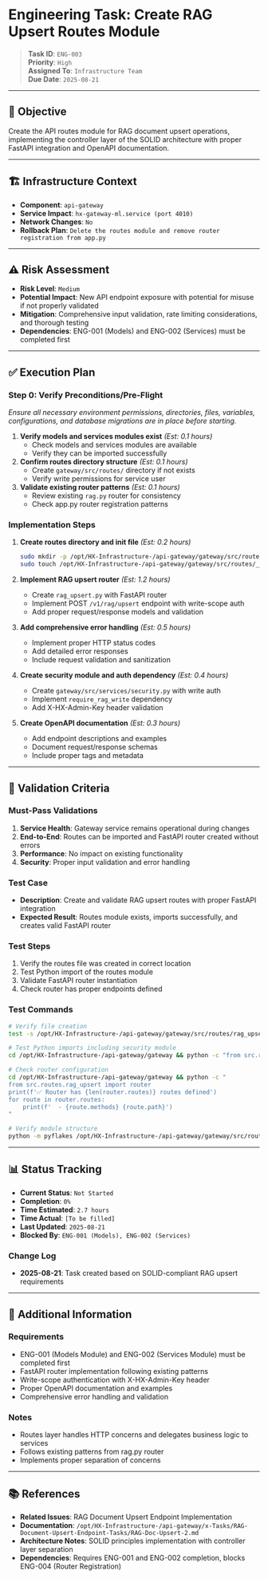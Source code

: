 # Engineering Task: Create RAG Upsert Routes Module

> **Task ID**: `ENG-003`  
> **Priority**: `High`  
> **Assigned To**: `Infrastructure Team`  
> **Due Date**: `2025-08-21`

---

## 🎯 Objective

Create the API routes module for RAG document upsert operations, implementing the controller layer of the SOLID architecture with proper FastAPI integration and OpenAPI documentation.

---

## 🏗️ Infrastructure Context

- **Component**: `api-gateway`
- **Service Impact**: `hx-gateway-ml.service (port 4010)`
- **Network Changes**: `No`
- **Rollback Plan**: `Delete the routes module and remove router registration from app.py`

---

## ⚠️ Risk Assessment

- **Risk Level**: `Medium`
- **Potential Impact**: New API endpoint exposure with potential for misuse if not properly validated
- **Mitigation**: Comprehensive input validation, rate limiting considerations, and thorough testing
- **Dependencies**: ENG-001 (Models) and ENG-002 (Services) must be completed first

---

## ✅ Execution Plan

### Step 0: Verify Preconditions/Pre-Flight

*Ensure all necessary environment permissions, directories, files, variables, configurations, and database migrations are in place before starting.*

1. **Verify models and services modules exist** *(Est: 0.1 hours)*
   - Check models and services modules are available
   - Verify they can be imported successfully
2. **Confirm routes directory structure** *(Est: 0.1 hours)*
   - Create `gateway/src/routes/` directory if not exists
   - Verify write permissions for service user
3. **Validate existing router patterns** *(Est: 0.1 hours)*
   - Review existing `rag.py` router for consistency
   - Check app.py router registration patterns

### Implementation Steps

1. **Create routes directory and init file** *(Est: 0.2 hours)*

   ```bash
   sudo mkdir -p /opt/HX-Infrastructure-/api-gateway/gateway/src/routes
   sudo touch /opt/HX-Infrastructure-/api-gateway/gateway/src/routes/__init__.py
   ```

2. **Implement RAG upsert router** *(Est: 1.2 hours)*
   - Create `rag_upsert.py` with FastAPI router
   - Implement POST `/v1/rag/upsert` endpoint with write-scope auth
   - Add proper request/response models and validation

3. **Add comprehensive error handling** *(Est: 0.5 hours)*
   - Implement proper HTTP status codes
   - Add detailed error responses
   - Include request validation and sanitization

4. **Create security module and auth dependency** *(Est: 0.4 hours)*
   - Create `gateway/src/services/security.py` with write auth
   - Implement `require_rag_write` dependency
   - Add X-HX-Admin-Key header validation

5. **Create OpenAPI documentation** *(Est: 0.3 hours)*
   - Add endpoint descriptions and examples
   - Document request/response schemas
   - Include proper tags and metadata

---

## 🧪 Validation Criteria

### Must-Pass Validations

1. **Service Health**: Gateway service remains operational during changes
2. **End-to-End**: Routes can be imported and FastAPI router created without errors  
3. **Performance**: No impact on existing functionality
4. **Security**: Proper input validation and error handling

### Test Case

- **Description**: Create and validate RAG upsert routes with proper FastAPI integration
- **Expected Result**: Routes module exists, imports successfully, and creates valid FastAPI router

### Test Steps

1. Verify the routes file was created in correct location
2. Test Python import of the routes module
3. Validate FastAPI router instantiation
4. Check router has proper endpoints defined

### Test Commands

```bash
# Verify file creation
test -s /opt/HX-Infrastructure-/api-gateway/gateway/src/routes/rag_upsert.py && echo "✅ Routes file created."

# Test Python imports including security module
cd /opt/HX-Infrastructure-/api-gateway/gateway && python -c "from src.routes.rag_upsert import router; from src.services.security import require_rag_write; print('✅ Router and security imports successfully')"

# Check router configuration
cd /opt/HX-Infrastructure-/api-gateway/gateway && python -c "
from src.routes.rag_upsert import router
print(f'✅ Router has {len(router.routes)} routes defined')
for route in router.routes:
    print(f'  - {route.methods} {route.path}')
"

# Verify module structure
python -m pyflakes /opt/HX-Infrastructure-/api-gateway/gateway/src/routes/rag_upsert.py
```

---

## 📊 Status Tracking

- **Current Status**: `Not Started`
- **Completion**: `0%`
- **Time Estimated**: `2.7 hours`
- **Time Actual**: `[To be filled]`
- **Last Updated**: `2025-08-21`
- **Blocked By**: `ENG-001 (Models), ENG-002 (Services)`

### Change Log

- **2025-08-21**: Task created based on SOLID-compliant RAG upsert requirements

---

## 📎 Additional Information

### Requirements

- ENG-001 (Models Module) and ENG-002 (Services Module) must be completed first
- FastAPI router implementation following existing patterns
- Write-scope authentication with X-HX-Admin-Key header
- Proper OpenAPI documentation and examples
- Comprehensive error handling and validation

### Notes

- Routes layer handles HTTP concerns and delegates business logic to services
- Follows existing patterns from rag.py router
- Implements proper separation of concerns

---

## 📚 References

- **Related Issues**: RAG Document Upsert Endpoint Implementation
- **Documentation**: `/opt/HX-Infrastructure-/api-gateway/x-Tasks/RAG-Document-Upsert-Endpoint-Tasks/RAG-Doc-Upsert-2.md`
- **Architecture Notes**: SOLID principles implementation with controller layer separation
- **Dependencies**: Requires ENG-001 and ENG-002 completion, blocks ENG-004 (Router Registration)
